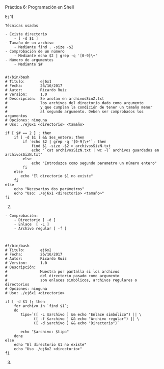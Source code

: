 Práctica 6: Programación en Shell


Ej 1)

    Técnicas usadas

    - Existe directorio 
        - [ -d $1 ]
    - Tamaño de un archivo
        - Mediante find . -size -$2
    - Comprobación de un número
        - Mediante echo $2 | grep -q '[0-9]\+'
    - Número de argumentos
        - Mediante $#


    #!/bin/bash
    # Titulo:       ej6x1
    # Fecha:        26/10/2017
    # Autor:        Ricardo Ruiz
    # Version:      1.0
    # Descripción:  Se anotan en archivosSinZ.txt 
    #               los archivos del directorio dado como argumento
    #               y que cumplan la condición de tener un tamaño menor
    #               al segundo argumento. Deben ser comprobados los argumentos
    # Opciones: ninguna
    # Uso: ./ej6x1 <directorio> <tamaño>

    if [ $# == 2 ] ; then
        if [ -d $1 ] && $es_entero; then
            if `echo $2 | grep -q '[0-9]\+'`; then
                find $1 -size -$2 > archivosSizN.txt
                echo "`cat archivosSizN.txt | wc -l` archivos guardados en archivosSizN.txt"
            else
                echo "Introduzca como segundo parametro un número entero"
            fi
        else
           echo "El directorio $1 no existe"
        fi
    else
        echo "Necesarios dos parámetros"
        echo "Uso: ./ej6x1 <directorio> <tamaño>"
    fi


2)

    - Comprobación:
        - Directorio [ -d ]
        - Enlace  [ -L ]
        - Archivo regular [ -f ]



    #!/bin/bash
    # Titulo:       ej6x2
    # Fecha:        26/10/2017
    # Autor:        Ricardo Ruiz
    # Version:      1.0
    # Descripción:  
    #               Muestra por pantalla si los archivos
    #               del directorio pasado como argumento
    #               son enlaces simbólicos, archivos regulares o directorios
    # Opciones: ninguna
    # Uso: ./ej6x1 <directorio>

    if [ -d $1 ]; then
        for archivo in `find $1`;
        do
           tipo=`([ -L $archivo ] && echo "Enlace simbólico") || \
                 ([ -f $archivo ] && echo "Archivo regular") || \
                 ([ -d $archivo ] && echo "Directorio")`

           echo "$archivo: $tipo"
        done
    else
        echo "El directorio $1 no existe"
        echo "Uso ./ej6x2 <directorio>"
    fi

3)

